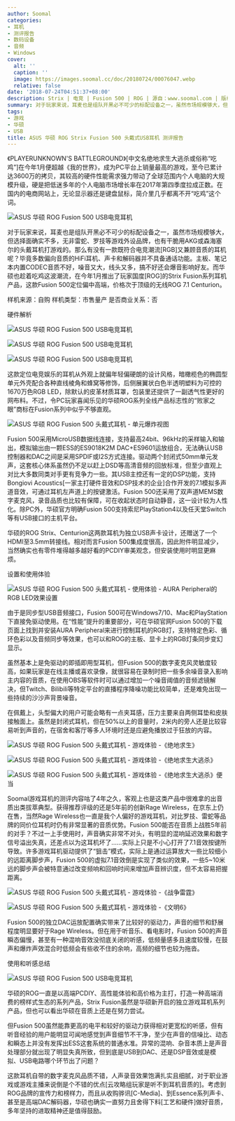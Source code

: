 ```yaml
---
author: Soomal
categories:
- 耳机
- 测评报告
- 数码设备
- 音频
- Windows
cover:
  alt: ''
  caption: ''
  image: https://images.soomal.cc/doc/20180724/00076047.webp
  relative: false
date: '2018-07-24T04:51:37+08:00'
description: Strix | 电竞 | Fusion 500 | ROG | 源自：www.soomal.com | 版权：原创 |  平均/总评分：09.00/18
summary: 对于玩家来说，耳麦也是组队开黑必不可少的标配设备之一，虽然市场规模够大，但选择面确实不多，无非雷蛇、罗技等游戏外设品牌，也有干脆用AKG或森海塞尔的头戴耳机打游戏的。那么有没有一款既符合电竞潮流[RGB]又兼顾音质的耳机呢？
tags:
- 游戏
- 华硕
- USB
title: ASUS 华硕 ROG Strix Fusion 500 头戴式USB耳机 测评报告
---
```


《PLAYERUNKNOWN'S BATTLEGROUND》[中文名绝地求生大逃杀或俗称“吃鸡”]在今年1月便超越《我的世界》，成为PC平台上销量最高的游戏，至今已累计达3600万的拷贝，其较高的硬件性能需求强力带动了全球范围内个人电脑的大规模升级，硬是把低迷多年的个人电脑市场增长率在2017年第四季度拉成正数。在国内的电商网站上，无论显示器还是键盘鼠标，简介里几乎都离不开“吃鸡”这个词。



![ASUS 华硕 ROG Fusion 500 USB电竞耳机](https://images.soomal.cc/doc/20180715/00075870.webp)



对于玩家来说，耳麦也是组队开黑必不可少的标配设备之一，虽然市场规模够大，但选择面确实不多，无非雷蛇、罗技等游戏外设品牌，也有干脆用AKG或森海塞尔的头戴耳机打游戏的。那么有没有一款既符合电竞潮流[RGB]又兼顾音质的耳机呢？毕竟多数偏向音质的HiFi耳机、声卡和解码器并不具备通话功能。主板、笔记本内置CODEC音质不好，噪音又大，线头又多，搞不好还会爆音影响好友。而华硕也趁着吃鸡这波潮流，在今年1月推出了玩家国度[ROG]的Strix Fusion系列耳机产品，这款Fusion 500定位偏中高端，价格次于顶级的无线ROG 7.1 Centurion。



样机来源：自购
样机类型：市售量产
是否商业关系：否



硬件解析



![ASUS 华硕 ROG Fusion 500 USB电竞耳机](https://images.soomal.cc/doc/20180715/00075874_01.webp)



![ASUS 华硕 ROG Fusion 500 USB电竞耳机](https://images.soomal.cc/doc/20180715/00075875_01.webp)



![ASUS 华硕 ROG Fusion 500 USB电竞耳机](https://images.soomal.cc/doc/20180715/00075876_01.webp)



这款定位电竞娱乐的耳机从外观上就偏年轻偏硬朗的设计风格，暗橄榄色的椭圆型单元外壳配合各种直线棱角和蜂窝等修饰，后侧展翼状白色半透明塑料为可控的1670万色RGB LED，除默认的皮革材质耳罩，包装里还提供了一副透气性更好的网布料。不过，令PC玩家喜闻乐见的华硕ROG系列全线产品标志性的“败家之眼”商标在Fusion系列中似乎不够直观。



![ASUS 华硕 ROG Fusion 500 头戴式耳机 - 单元爆炸视图](https://images.soomal.cc/doc/20180724/00076039.webp)



Fusion 500采用MicroUSB数据线连接，支持最高24bit、96kHz的采样输入和输出，模拟输出由一颗ESS的ES9018K2M DAC+ES9601运放组合，无法确认USB控制器和DAC之间是采用SPDIF或I2S方式连接。驱动两个封闭式50mm单元发声，这套核心体系虽然仍不足以赶上DSD等高清音频的回放标准，但至少直观上对比大多数同类对手更有竞争力一些。其USB主控还有一定的DSP功能，支持Bongiovi Acoustics[一家主打硬件音效和DSP技术的企业]合作开发的7.1模拟多声道音效，可通过耳机左声道上的按键激活。Fusion 500还采用了双声道MEMS数字麦克风，录音品质也比较有保障，可在收起状态时自动静音，这一设计较为人性化。除PC外，华硕官方明确Fusion 500支持索尼PlayStation4以及任天堂Switch等有USB接口的主机平台。



华硕的ROG Strix、Centurion这两款耳机为独立USB声卡设计，还赠送了一个HDMI至3.5mm转接线。相对而言Fusion 500集成度很高，因此附件明显减少，当然确实也有零件堆得越多越好看的PCDIY审美观念，但安装使用时明显更麻烦。



设置和使用体验



![ASUS 华硕 ROG Fusion 500 头戴式耳机 - 使用体验 - AURA Peripheral的RGB LED效果设置](https://images.soomal.cc/doc/20180724/00076038.webp)



由于是同步型USB音频接口，Fusion 500可在Windows7/10、Mac和PlayStation下直接免驱动使用。在“性能”提升的重要部分，可在华硕官网Fusion 500的下载页面上找到并安装AURA Peripheral来进行控制耳机的RGB灯，支持特定色彩、循环色彩以及音频同步等效果，也可以和ROG的主板、显卡上的RGB灯条同步变幻显示。



虽然基本上是免驱动的即插即用型耳机，但Fusion 500的数字麦克风灵敏度较高，如果玩家是在线主播或喜欢录像，就很容易在录制时把一些多余噪音录入影响主内容的音质，在使用OBS等软件时可以通过增加一个噪音阈值的音频滤镜解决，但Twitch、Bilibili等特定平台的直播程序降噪功能比较简单，还是难免出现一些持续的沙沙声背景噪音。



在佩戴上，头型偏大的用户可能会略有一点夹耳感，压力主要来自两侧耳垫和皮肤接触面上。虽然是封闭式耳机，但在50%以上的音量时，2米内的旁人还是比较容易听到声音的，在宿舍和客厅等多人环境时还是应避免播放过于狂放的内容。



![ASUS 华硕 ROG Fusion 500 头戴式耳机 - 游戏体验 -《绝地求生》](https://images.soomal.cc/doc/20180724/00076044_01.webp)



![ASUS 华硕 ROG Fusion 500 头戴式耳机 - 游戏体验 -《绝地求生大逃杀》](https://images.soomal.cc/doc/20180724/00076045_01.webp)



![ASUS 华硕 ROG Fusion 500 头戴式耳机 - 游戏体验 -《绝地求生大逃杀》便当](https://images.soomal.cc/doc/20180724/00076046_01.webp)



Soomal游戏耳机的测评内容咕了4年之久，客观上也是这类产品中很难拿的出音质出类拔萃典型。获得推荐评级的还是5年前的创新Rage Wireless，在京东上仍在售，当然Rage Wireless也一直是我个人偏好的游戏耳机，对比罗技、雷蛇等品牌的同价位耳机时仍有非常显著的音质优势。Fusion 500能否在音质上战胜5年前的对手？不过一上手使用时，声音确实非常不对头，有明显的混响延迟效果和数字信号溢出失真，还差点以为这耳机坏了……实际上只是不小心打开了7.1音效按键所导致。许多游戏耳机驱动提供了“狙击”模式，实际上是通过运算放大一些比较细小的远距离脚步声，Fusion 500的虚拟7.1音效倒是实现了类似的效果，一些5~10米远的脚步声会被特意通过改变频响和回响时间来增加声音辨识度，但不太容易把握距离。



![ASUS 华硕 ROG Fusion 500 头戴式耳机 - 游戏体验 -《战争雷霆》](https://images.soomal.cc/doc/20180724/00076042_01.webp)



![ASUS 华硕 ROG Fusion 500 头戴式耳机 - 游戏体验 -《文明6》](https://images.soomal.cc/doc/20180724/00076043_01.webp)



Fusion 500的独立DAC运放配置确实带来了比较好的驱动力，声音的细节和舒展程度明显要好于Rage Wireless。但在用于听音乐、看电影时，Fusion 500的声音瞬态偏慢，甚至有一种混响音效没彻底关闭的听感，低频量感多且速度较慢，在鼓声和爆炸声效混合时低频会有些收不住的余响，高频的细节也较为拖沓。



使用和听感总结



![ASUS 华硕 ROG Fusion 500 USB电竞耳机](https://images.soomal.cc/doc/20180715/00075873.webp)



华硕的ROG一直是以高端PCDIY、高性能体验和高价格为主打，打造一种高端消费的榜样式生态的系列产品，Strix Fusion虽然是华硕新开启的独立游戏耳机系列产品，但也可以看出华硕在音质上还是在努力尝试。



但Fusion 500虽然能靠更高的电平和较好的驱动力获得相对更宽松的听感，但有听音经验的用户能明显可闻地感觉到声音细节不干净，至少在声音的信噪比、动态和瞬态上并没有发挥出ESS这套系统的普通水准。异常的混响、杂音本质上是声音处理部分就出现了明显失真所致，但到底是USB到DAC、还是DSP音效或是模拟、USB电路哪个环节出了问题？



这款耳机自带的数字麦克风品质不错，人声录音效果饱满扎实且细腻，对于职业游戏或游戏主播来说倒是个不错的优点[云攻略组玩家是听不到耳机音质的]。考虑到ROG品牌的宣传力和榜样力，而且从收购骅讯[C-Media]、到Essence系列声卡、甚至是高端DAC解码器，华硕也确实一直努力且舍得下料[工艺和硬件]做好音质，多年坚持的进取精神还是值得鼓励。